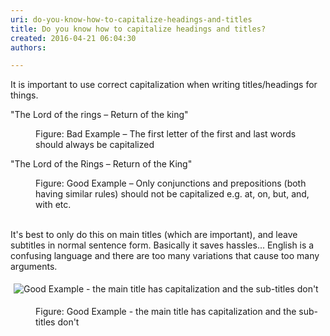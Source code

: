 ```yaml
---
uri: do-you-know-how-to-capitalize-headings-and-titles
title: Do you know how to capitalize headings and titles?
created: 2016-04-21 06:04:30
authors:

---
```





<span class='intro'> <div>​It is important to use correct capitalization when writing titles/headings for things.</div><p class="ssw15-rteElement-GreyBox">&quot;The Lord of the rings – Return of the king&quot;</p><dd class="ssw15-rteElement-FigureBad">Figure&#58; Bad Example – The first letter of the first and last words should always be capitalized</dd><p class="ssw15-rteElement-GreyBox">&quot;The Lord of the Rings – Return of the King&quot;</p><dd class="ssw15-rteElement-FigureGood">Figure&#58; Good Example – Only conjunctions and prepositions (both having similar rules) should not be capitalized e.g. at, on, but, and, with etc.​​</dd><br> </span>

<p>​It's best to only do this on main titles (which are important), and leave subtitles in normal sentence form. Basically it saves hassles... English is a confusing language and there are too many variations that cause too many arguments.​</p><p>​<img src="/PublishingImages/good-example-of-capitalizing-titles.jpg" alt="Good Example - the main title has capitalization and the sub-titles don't" style="margin&#58;5px;" /><br></p><dd class="ssw15-rteElement-FigureGood">Figure&#58; Good Example - the main title has capitalization and the sub-titles don't​<br></dd>


